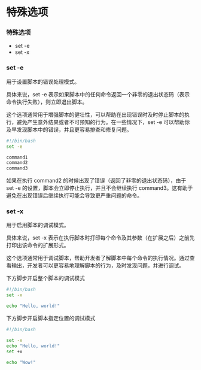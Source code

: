 # 特殊选项

### 特殊选项

* set -e
* set -x



### set -e

用于设置脚本的错误处理模式。

具体来说，set -e 表示如果脚本中的任何命令返回一个非零的退出状态码（表示命令执行失败），则立即退出脚本。&#x20;

这个选项通常用于增强脚本的健壮性，可以帮助在出现错误时及时停止脚本的执行，避免产生意外结果或者不可预知的行为。在一些情况下，set -e 可以帮助你及早发现脚本中的错误，并且更容易排查和修复问题。

```sh
#!/bin/bash
set -e

command1
command2
command3

```

如果在执行 command2 的时候出现了错误（返回了非零的退出状态码），由于 set -e 的设置，脚本会立即停止执行，并且不会继续执行 command3。这有助于避免在出现错误后继续执行可能会导致更严重问题的命令。



### set -x

用于启用脚本的调试模式。

具体来说，set -x 表示在执行脚本时打印每个命令及其参数（在扩展之后）之前先打印出该命令的扩展形式。&#x20;

这个选项通常用于调试脚本，帮助开发者了解脚本中每个命令的执行情况。通过查看输出，开发者可以更容易地理解脚本的行为，及时发现问题，并进行调试。

下方脚步开启整个脚本的调试模式

```sh
#!/bin/bash
set -x

echo "Hello, world!"

```

下方脚步开启脚本指定位置的调试模式

```sh
#!/bin/bash

set -x
echo "Hello, world!"
set +x

echo "Wow!"

```
